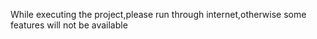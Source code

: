 While executing the project,please run through internet,otherwise some features will not be available 
